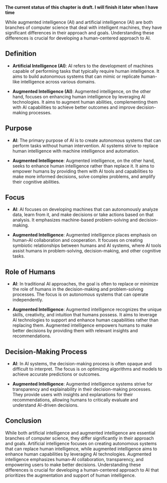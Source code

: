 **The current status of this chapter is draft. I will finish it later when I have time**

While augmented intelligence (AI) and artificial intelligence (AI) are both branches of computer science that deal with intelligent machines, they have significant differences in their approach and goals. Understanding these differences is crucial for developing a human-centered approach to AI.

Definition
----------

* **Artificial Intelligence (AI)**: AI refers to the development of machines capable of performing tasks that typically require human intelligence. It aims to build autonomous systems that can mimic or replicate human-like intelligence across various domains.

* **Augmented Intelligence (AI)**: Augmented intelligence, on the other hand, focuses on enhancing human intelligence by leveraging AI technologies. It aims to augment human abilities, complementing them with AI capabilities to achieve better outcomes and improve decision-making processes.

Purpose
-------

* **AI**: The primary purpose of AI is to create autonomous systems that can perform tasks without human intervention. AI systems strive to replace human intelligence with machine intelligence and automation.

* **Augmented Intelligence**: Augmented intelligence, on the other hand, seeks to enhance human intelligence rather than replace it. It aims to empower humans by providing them with AI tools and capabilities to make more informed decisions, solve complex problems, and amplify their cognitive abilities.

Focus
-----

* **AI**: AI focuses on developing machines that can autonomously analyze data, learn from it, and make decisions or take actions based on that analysis. It emphasizes machine-based problem-solving and decision-making.

* **Augmented Intelligence**: Augmented intelligence places emphasis on human-AI collaboration and cooperation. It focuses on creating symbiotic relationships between humans and AI systems, where AI tools assist humans in problem-solving, decision-making, and other cognitive tasks.

Role of Humans
--------------

* **AI**: In traditional AI approaches, the goal is often to replace or minimize the role of humans in the decision-making and problem-solving processes. The focus is on autonomous systems that can operate independently.

* **Augmented Intelligence**: Augmented intelligence recognizes the unique skills, creativity, and intuition that humans possess. It aims to leverage AI technologies to support and enhance human capabilities rather than replacing them. Augmented intelligence empowers humans to make better decisions by providing them with relevant insights and recommendations.

Decision-Making Process
-----------------------

* **AI**: In AI systems, the decision-making process is often opaque and difficult to interpret. The focus is on optimizing algorithms and models to achieve accurate predictions or outcomes.

* **Augmented Intelligence**: Augmented intelligence systems strive for transparency and explainability in their decision-making processes. They provide users with insights and explanations for their recommendations, allowing humans to critically evaluate and understand AI-driven decisions.

Conclusion
----------

While both artificial intelligence and augmented intelligence are essential branches of computer science, they differ significantly in their approach and goals. Artificial intelligence focuses on creating autonomous systems that can replace human intelligence, while augmented intelligence aims to enhance human capabilities by leveraging AI technologies. Augmented intelligence emphasizes human-AI collaboration, transparency, and empowering users to make better decisions. Understanding these differences is crucial for developing a human-centered approach to AI that prioritizes the augmentation and support of human intelligence.
